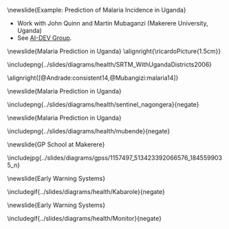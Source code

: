 \newslide{Example: Prediction of Malaria Incidence in Uganda}

* Work with John Quinn and Martin Mubaganzi (Makerere University, Uganda)
* See [AI-DEV Group](http://air.ug/research.html).

\newslide{Malaria Prediction in Uganda}
\alignright{\ricardoPicture{1.5cm}}

\includepng{../slides/diagrams/health/SRTM_WithUgandaDistricts2006}

\alignright{[@Andrade:consistent14,@Mubangizi:malaria14]}

\newslide{Malaria Prediction in Uganda}

\includepng{../slides/diagrams/health/sentinel_nagongera}{negate}

\newslide{Malaria Prediction in Uganda}

\includepng{../slides/diagrams/health/mubende}{negate}

\newslide{GP School at Makerere}

\includejpg{../slides/diagrams/gpss/1157497_513423392066576_1845599035_n}

\newslide{Early Warning Systems}

\includegif{../slides/diagrams/health/Kabarole}{negate}

\newslide{Early Warning Systems}

\includegif{../slides/diagrams/health/Monitor}{negate}

